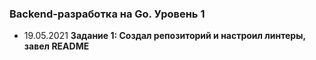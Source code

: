 ### Backend-разработка на Go. Уровень 1
- 19.05.2021 **Задание 1: Создал репозиторий и настроил линтеры, завел README**
